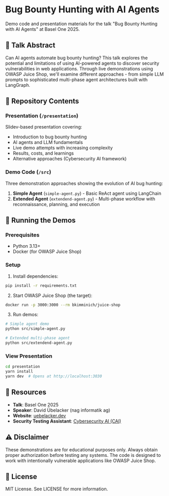 # Bug Bounty Hunting with AI Agents

Demo code and presentation materials for the talk "Bug Bounty Hunting with AI Agents" at Basel One 2025.

## 🎯 Talk Abstract

Can AI agents automate bug bounty hunting? This talk explores the potential and limitations of using AI-powered agents to discover security vulnerabilities in web applications. Through live demonstrations using OWASP Juice Shop, we'll examine different approaches - from simple LLM prompts to sophisticated multi-phase agent architectures built with LangGraph.

## 📁 Repository Contents

### Presentation (`/presentation`)
Slidev-based presentation covering:
- Introduction to bug bounty hunting
- AI agents and LLM fundamentals
- Live demo attempts with increasing complexity
- Results, costs, and learnings
- Alternative approaches (Cybersecurity AI framework)

### Demo Code (`/src`)
Three demonstration approaches showing the evolution of AI bug hunting:

1. **Simple Agent** (`simple-agent.py`) - Basic ReAct agent using LangChain
2. **Extended Agent** (`extendend-agent.py`) - Multi-phase workflow with reconnaissance, planning, and execution

## 🚀 Running the Demos

### Prerequisites
- Python 3.13+
- Docker (for OWASP Juice Shop)

### Setup

1. Install dependencies:
```bash
pip install -r requirements.txt
```

2. Start OWASP Juice Shop (the target):
```bash
docker run -p 3000:3000 --rm bkimminich/juice-shop
```

3. Run demos:
```bash
# Simple agent demo
python src/simple-agent.py

# Extended multi-phase agent
python src/extendend-agent.py
```

### View Presentation

```bash
cd presentation
yarn install
yarn dev  # Opens at http://localhost:3030
```

## 🔗 Resources

- **Talk**: Basel One 2025
- **Speaker**: David Übelacker (nag informatik ag)
- **Website**: [uebelacker.dev](https://uebelacker.dev)
- **Security Testing Assistant**: [Cybersecurity AI (CAI)](https://aliasrobotics.github.io/cai/)

## ⚠️ Disclaimer

These demonstrations are for educational purposes only. Always obtain proper authorization before testing any systems. The code is designed to work with intentionally vulnerable applications like OWASP Juice Shop.

## 📜 License

MIT License. See LICENSE for more information.